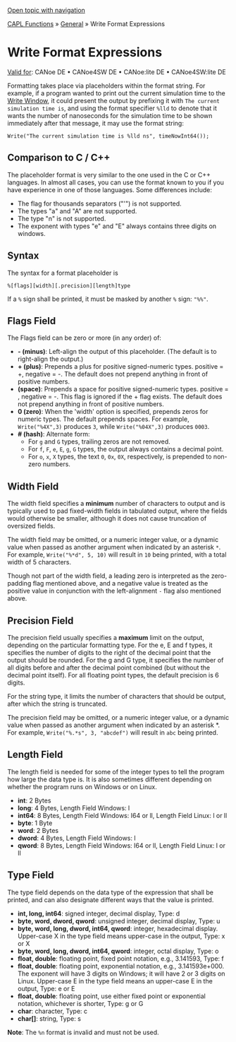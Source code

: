 [Open topic with navigation](../../../../CANoeDEFamily.htm#Topics/CAPLFunctions/Other/CAPLFunctionsWriteFormatExpressions.md)

[CAPL Functions](../CAPLfunctions.md) » [General](CAPLGeneralStartPage.md) » Write Format Expressions

# Write Format Expressions

[Valid for](../../Shared/FeatureAvailability.md): CANoe DE • CANoe4SW DE • CANoe:lite DE • CANoe4SW:lite DE

Formatting takes place via placeholders within the format string. For example, if a program wanted to print out the current simulation time to the [Write Window](../../CANoeCANalyzer/Windows/Write/WriteWindow.md), it could present the output by prefixing it with `The current simulation time is`, and using the format specifier `%lld` to denote that it wants the number of nanoseconds for the simulation time to be shown immediately after that message, it may use the format string:

`Write("The current simulation time is %lld ns", timeNowInt64());`

## Comparison to C / C++

The placeholder format is very similar to the one used in the C or C++ languages. In almost all cases, you can use the format known to you if you have experience in one of those languages. Some differences include:

- The flag for thousands separators ("'") is not supported.
- The types "a" and "A" are not supported.
- The type "n" is not supported.
- The exponent with types "e" and "E" always contains three digits on windows.

## Syntax

The syntax for a format placeholder is

`%[flags][width][.precision][length]type`

If a `%` sign shall be printed, it must be masked by another `%` sign: `"%%"`.

## Flags Field

The Flags field can be zero or more (in any order) of:

- **- (minus)**: Left-align the output of this placeholder. (The default is to right-align the output.)
- **+ (plus)**: Prepends a plus for positive signed-numeric types. positive = +, negative = -. The default does not prepend anything in front of positive numbers.
- **(space)**: Prepends a space for positive signed-numeric types. positive = , negative = -. This flag is ignored if the + flag exists. The default does not prepend anything in front of positive numbers.
- **0 (zero)**: When the 'width' option is specified, prepends zeros for numeric types. The default prepends spaces. For example, `Write("%4X",3)` produces `3`, while `Write("%04X",3)` produces `0003`.
- **# (hash)**: Alternate form:
  - For `g` and `G` types, trailing zeros are not removed.
  - For `f`, `F`, `e`, `E`, `g`, `G` types, the output always contains a decimal point.
  - For `o`, `x`, `X` types, the text `0`, `0x`, `0X`, respectively, is prepended to non-zero numbers.

## Width Field

The width field specifies a **minimum** number of characters to output and is typically used to pad fixed-width fields in tabulated output, where the fields would otherwise be smaller, although it does not cause truncation of oversized fields.

The width field may be omitted, or a numeric integer value, or a dynamic value when passed as another argument when indicated by an asterisk `*`. For example, `Write("%*d", 5, 10)` will result in `10` being printed, with a total width of 5 characters.

Though not part of the width field, a leading zero is interpreted as the zero-padding flag mentioned above, and a negative value is treated as the positive value in conjunction with the left-alignment `-` flag also mentioned above.

## Precision Field

The precision field usually specifies a **maximum** limit on the output, depending on the particular formatting type. For the e, E and f types, it specifies the number of digits to the right of the decimal point that the output should be rounded. For the g and G type, it specifies the number of all digits before and after the decimal point combined (but without the decimal point itself). For all floating point types, the default precision is 6 digits.

For the string type, it limits the number of characters that should be output, after which the string is truncated.

The precision field may be omitted, or a numeric integer value, or a dynamic value when passed as another argument when indicated by an asterisk *. For example, `Write("%.*s", 3, "abcdef")` will result in `abc` being printed.

## Length Field

The length field is needed for some of the integer types to tell the program how large the data type is. It is also sometimes different depending on whether the program runs on Windows or on Linux.

- **int**: 2 Bytes
- **long**: 4 Bytes, Length Field Windows: l
- **int64**: 8 Bytes, Length Field Windows: I64 or ll, Length Field Linux: l or ll
- **byte**: 1 Byte
- **word**: 2 Bytes
- **dword**: 4 Bytes, Length Field Windows: l
- **qword**: 8 Bytes, Length Field Windows: I64 or ll, Length Field Linux: l or ll

## Type Field

The type field depends on the data type of the expression that shall be printed, and can also designate different ways that the value is printed.

- **int, long, int64**: signed integer, decimal display, Type: d
- **byte, word, dword, qword**: unsigned integer, decimal display, Type: u
- **byte, word, long, dword, int64, qword**: integer, hexadecimal display. Upper-case X in the type field means upper-case in the output, Type: x or X
- **byte, word, long, dword, int64, qword**: integer, octal display, Type: o
- **float, double**: floating point, fixed point notation, e.g., 3.141593, Type: f
- **float, double**: floating point, exponential notation, e.g., 3.141593e+000. The exponent will have 3 digits on Windows; it will have 2 or 3 digits on Linux. Upper-case E in the type field means an upper-case E in the output, Type: e or E
- **float, double**: floating point, use either fixed point or exponential notation, whichever is shorter, Type: g or G
- **char**: character, Type: c
- **char[]**: string, Type: s

**Note**: The `%n` format is invalid and must not be used.
